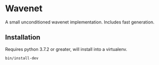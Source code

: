 # Wavenet

A small unconditioned wavenet implementation. Includes fast generation.


## Installation

Requires python 3.7.2 or greater, will install into a virtualenv.

```
bin/install-dev
```

